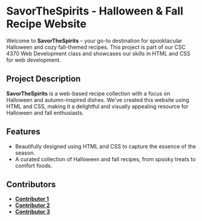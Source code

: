 # SavorTheSpirits - Halloween & Fall Recipe Website

Welcome to **SavorTheSpirits** – your go-to destination for spooktacular Halloween and cozy fall-themed recipes. This project is part of our CSC 4370 Web Development class and showcases our skills in HTML and CSS for web development.

## Project Description

**SavorTheSpirits** is a web-based recipe collection with a focus on Halloween and autumn-inspired dishes. We've created this website using HTML and CSS, making it a delightful and visually appealing resource for Halloween and fall enthusiasts.

## Features

- Beautifully designed using HTML and CSS to capture the essence of the season.
- A curated collection of Halloween and fall recipes, from spooky treats to comfort foods.

## Contributors
- **[Contributor 1](https://github.com/pb6416)**
- **[Contributor 2](https://github.com/shreyadubey04)**
- **[Contributor 3](https://github.com/duynguyen-264)**



